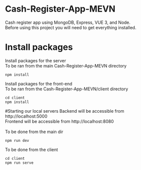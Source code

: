 # Cash-Register-App-MEVN
Cash register app using MongoDB, Express, VUE 3, and Node. \
Before using this project you will need to get everything installed.

# Install packages
Install packages for the server \
To be ran from the main Cash-Register-App-MEVN directory
```
npm install
```

Install packages for the front-end \
To be ran from the Cash-Register-App-MEVN/client directory
```
cd client
npm install
```

#Starting our local servers
Backend will be accessible from http://localhost:5000 \
Frontend will be accessible from http://localhost:8080 \
\
To be done from the main dir
```
npm run dev
```

To be done from the client
```
cd client
npm run serve
```
